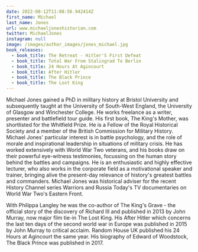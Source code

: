 ```yaml
---
date: 2022-08-12T11:08:56.942414Z
first_name: Michael
last_name: Jones
url: www.michaeljoneshistorian.com
twitter: MichaelJones
instagram: null
image: /images/author_images/jones_michael.jpg
book_releases:
  - book_title: The Retreat - Hitler'S First Defeat
  - book_title: Total War From Stalingrad To Berlin
  - book_title: 24 Hours At Agincourt
  - book_title: After Hitler
  - book_title: The Black Prince
  - book_title: The Lost King
---
```

Michael Jones gained a PhD in military history at Bristol University and subsequently taught at the University of South-West England, the University of Glasgow and Winchester College. He works freelance as a writer, presenter and battlefield tour guide. His first book, The King's Mother, was shortlisted for the Whitfield Prize. He is a Fellow of the Royal Historical Society and a member of the British Commission for Military History. Michael Jones' particular interest is in battle psychology, and the role of morale and inspirational leadership in situations of military crisis. He has worked extensively with World War Two veterans, and his books draw on their powerful eye-witness testimonies, focussing on the human story behind the battles and campaigns. He is an enthusiastic and highly effective lecturer, who also works in the corporate field as a motivational speaker and trainer, bringing alive the present-day relevance of history's greatest battles and commanders. Michael Jones was historical adviser for the recent History Channel series Warriors and Russia Today's TV documentaries on World War Two's Eastern Front.

With Philippa Langley he was the co-author of The King's Grave - the official story of the discovery of Richard III and published in 2013 by John Murray, now major film tie-in The Lost King. His After Hitler which concerns the last ten days of the second world war in Europe was published in 2015 by John Murray to critical acclaim. Random House UK published his 24 Hours at Agincourt the same year. His biography of Edward of Woodstock, The Black Prince was published in 2017.